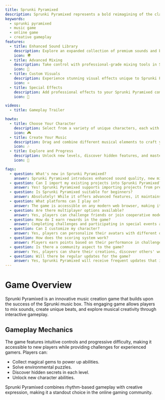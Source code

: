 ```yaml
---
title: Sprunki Pyramixed
description: Sprunki Pyramixed represents a bold reimagining of the classic musical experience. It's where creativity meets innovation, allowing players to craft unique soundscapes with an enhanced set of tools and features.
keywords:
  - sprunki pyramixed
  - music game
  - online game
  - creative gameplay
features:
  - title: Enhanced Sound Library
    description: Explore an expanded collection of premium sounds and beats in Sprunki Pyramixed.
    icon: 🌍
  - title: Advanced Mixing
    description: Take control with professional-grade mixing tools in Sprunki Pyramixed.
    icon: 🧩
  - title: Custom Visuals
    description: Experience stunning visual effects unique to Sprunki Pyramixed.
    icon: ⭐
  - title: Special Effects
    description: Add professional effects to your Sprunki Pyramixed compositions.
    icon: 💫

videos:
  - title: Gameplay Trailer

howto:
  - title: Choose Your Character
    description: Select from a variety of unique characters, each with distinct musical styles and abilities.
    icon: 🎮
  - title: Create Your Music
    description: Drag and combine different musical elements to craft your unique beats and melodies.
    icon: 🎶
  - title: Explore and Progress
    description: Unlock new levels, discover hidden features, and master the art of music creation.
    icon: 🚀

faqs:
  - question: What's new in Sprunki Pyramixed?
    answer: Sprunki Pyramixed introduces enhanced sound quality, new mixing tools, and improved visual effects for an elevated musical experience.
  - question: Can I import my existing projects into Sprunki Pyramixed?
    answer: Yes! Sprunki Pyramixed supports importing projects from previous versions while offering new enhancement options.
  - question: Is Sprunki Pyramixed suitable for beginners?
    answer: Absolutely! While it offers advanced features, it maintains an intuitive interface perfect for all skill levels.
  - question: What platforms can I play on?
    answer: The game is accessible on any modern web browser, making it easy to play anywhere.
  - question: Are there multiplayer options available?
    answer: Yes, players can challenge friends or join cooperative modes for group puzzles.
  - question: How do I earn rewards in the game?
    answer: Completing challenges and participating in special events allows players to earn exclusive rewards.
  - question: Can I customize my character?
    answer: Yes, players can personalize their avatars with different outfits and accessories that influence their sound.
  - question: How does the scoring system work?
    answer: Players earn points based on their performance in challenges and the creativity of their music compositions.
  - question: Is there a community aspect to the game?
    answer: Yes, players can share their creations, discover others' works, and engage with a vibrant community of music creators.
  - question: Will there be regular updates for the game?
    answer: Yes, Sprunki Pyramixed will receive frequent updates that include new characters, sounds, and features based on player feedback.
---
```


# Game Overview

Sprunki Pyramixed is an innovative music creation game that builds upon the success of the Sprunki music box. This engaging game allows players to mix sounds, create unique beats, and explore musical creativity through interactive gameplay.

## Gameplay Mechanics

The game features intuitive controls and progressive difficulty, making it accessible to new players while providing challenges for experienced gamers. Players can:

- Collect magical gems to power up abilities.
- Solve environmental puzzles.
- Discover hidden secrets in each level.
- Unlock new character abilities.

Sprunki Pyramixed combines rhythm-based gameplay with creative expression, making it a standout choice in the online gaming community.
